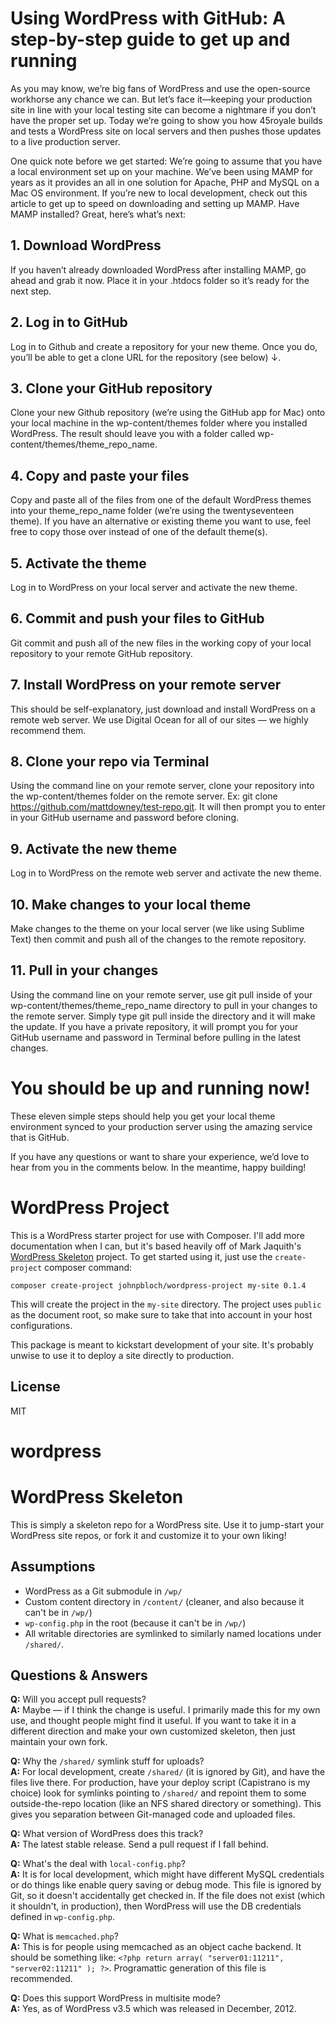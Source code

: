# Using WordPress with GitHub: A step-by-step guide to get up and running
As you may know, we’re big fans of WordPress and use the open-source workhorse any chance we can. But let’s face it—keeping your production site in line with your local testing site can become a nightmare if you don’t have the proper set up. Today we’re going to show you how 45royale builds and tests a WordPress site on local servers and then pushes those updates to a live production server.

One quick note before we get started: We’re going to assume that you have a local environment set up on your machine. We’ve been using MAMP for years as it provides an all in one solution for Apache, PHP and MySQL on a Mac OS environment. If you’re new to local development, check out this article to get up to speed on downloading and setting up MAMP. Have MAMP installed? Great, here’s what’s next:

## 1. Download WordPress
If you haven’t already downloaded WordPress after installing MAMP, go ahead and grab it now. Place it in your .htdocs folder so it’s ready for the next step.

## 2. Log in to GitHub
Log in to Github and create a repository for your new theme. Once you do, you’ll be able to get a clone URL for the repository (see below) ↓.

## 3. Clone your GitHub repository
Clone your new Github repository (we’re using the GitHub app for Mac) onto your local machine in the wp-content/themes folder where you installed WordPress. The result should leave you with a folder called wp-content/themes/theme_repo_name.

## 4. Copy and paste your files
Copy and paste all of the files from one of the default WordPress themes into your theme_repo_name folder (we’re using the twentyseventeen theme). If you have an alternative or existing theme you want to use, feel free to copy those over instead of one of the default theme(s).

## 5. Activate the theme
Log in to WordPress on your local server and activate the new theme.

## 6. Commit and push your files to GitHub
Git commit and push all of the new files in the working copy of your local repository to your remote GitHub repository.


## 7. Install WordPress on your remote server
This should be self-explanatory, just download and install WordPress on a remote web server. We use Digital Ocean for all of our sites — we highly recommend them.

## 8. Clone your repo via Terminal
Using the command line on your remote server, clone your repository into the wp-content/themes folder on the remote server. Ex: git clone https://github.com/mattdowney/test-repo.git. It will then prompt you to enter in your GitHub username and password before cloning.

## 9. Activate the new theme
Log in to WordPress on the remote web server and activate the new theme.

## 10. Make changes to your local theme
Make changes to the theme on your local server (we like using Sublime Text) then commit and push all of the changes to the remote repository.

## 11. Pull in your changes
Using the command line on your remote server, use git pull inside of your wp-content/themes/theme_repo_name directory to pull in your changes to the remote server. Simply type git pull inside the directory and it will make the update. If you have a private repository, it will prompt you for your GitHub username and password in Terminal before pulling in the latest changes.

# You should be up and running now!
These eleven simple steps should help you get your local theme environment synced to your production server using the amazing service that is GitHub.

If you have any questions or want to share your experience, we’d love to hear from you in the comments below. In the meantime, happy building!




# WordPress Project

This is a WordPress starter project for use with Composer. I'll add more documentation when I can, but it's based heavily off of Mark Jaquith's [WordPress Skeleton](https://github.com/markjaquith/WordPress-Skeleton) project. To get started using it, just use the `create-project` composer command:

```
composer create-project johnpbloch/wordpress-project my-site 0.1.4
```

This will create the project in the `my-site` directory. The project uses `public` as the document root, so make sure to take that into account in your host configurations.

This package is meant to kickstart development of your site. It's probably unwise to use it to deploy a site directly to production.

## License

MIT
# wordpress
       

# WordPress Skeleton

This is simply a skeleton repo for a WordPress site. Use it to jump-start your WordPress site repos, or fork it and customize it to your own liking!

## Assumptions

* WordPress as a Git submodule in `/wp/`
* Custom content directory in `/content/` (cleaner, and also because it can't be in `/wp/`)
* `wp-config.php` in the root (because it can't be in `/wp/`)
* All writable directories are symlinked to similarly named locations under `/shared/`.

## Questions & Answers

**Q:** Will you accept pull requests?  
**A:** Maybe — if I think the change is useful. I primarily made this for my own use, and thought people might find it useful. If you want to take it in a different direction and make your own customized skeleton, then just maintain your own fork.

**Q:** Why the `/shared/` symlink stuff for uploads?  
**A:** For local development, create `/shared/` (it is ignored by Git), and have the files live there. For production, have your deploy script (Capistrano is my choice) look for symlinks pointing to `/shared/` and repoint them to some outside-the-repo location (like an NFS shared directory or something). This gives you separation between Git-managed code and uploaded files.

**Q:** What version of WordPress does this track?  
**A:** The latest stable release. Send a pull request if I fall behind.

**Q:** What's the deal with `local-config.php`?  
**A:** It is for local development, which might have different MySQL credentials or do things like enable query saving or debug mode. This file is ignored by Git, so it doesn't accidentally get checked in. If the file does not exist (which it shouldn't, in production), then WordPress will use the DB credentials defined in `wp-config.php`.

**Q:** What is `memcached.php`?  
**A:** This is for people using memcached as an object cache backend. It should be something like: `<?php return array( "server01:11211", "server02:11211" ); ?>`. Programattic generation of this file is recommended.

**Q:** Does this support WordPress in multisite mode?  
**A:** Yes, as of WordPress v3.5 which was released in December, 2012.
